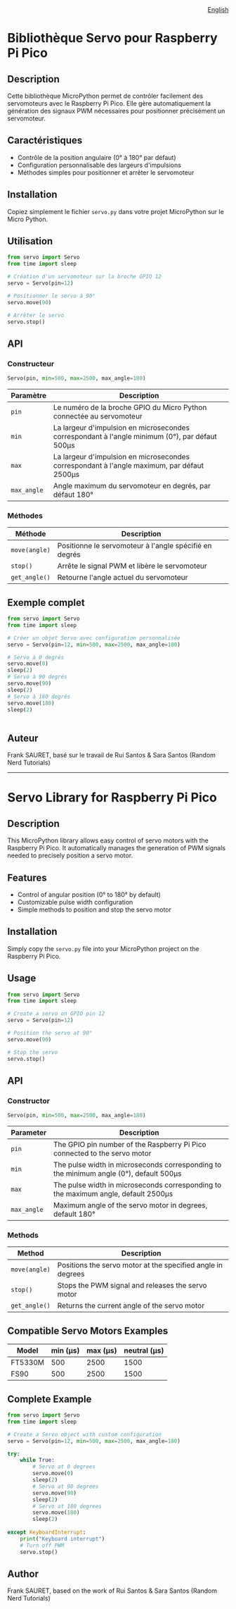 <div style="text-align: right"><a href="#servo-library-for-raspberry-pi-pico">English</a></div>

# Bibliothèque Servo pour Raspberry Pi Pico 

## Description
Cette bibliothèque MicroPython permet de contrôler facilement des servomoteurs avec le Raspberry Pi Pico. Elle gère automatiquement la génération des signaux PWM nécessaires pour positionner précisément un servomoteur.

## Caractéristiques
- Contrôle de la position angulaire (0° à 180° par défaut)
- Configuration personnalisable des largeurs d'impulsions
- Méthodes simples pour positionner et arrêter le servomoteur

## Installation
Copiez simplement le fichier `servo.py` dans votre projet MicroPython sur le Micro Python.

## Utilisation

```python
from servo import Servo
from time import sleep

# Création d'un servomoteur sur la broche GPIO 12
servo = Servo(pin=12)

# Positionner le servo à 90°
servo.move(90)

# Arrêter le servo
servo.stop()
```

## API

### Constructeur

```python
Servo(pin, min=500, max=2500, max_angle=180)
```

| Paramètre | Description |
|-----------|-------------|
| `pin` | Le numéro de la broche GPIO du Micro Python connectée au servomoteur |
| `min` | La largeur d'impulsion en microsecondes correspondant à l'angle minimum (0°), par défaut 500μs |
| `max` | La largeur d'impulsion en microsecondes correspondant à l'angle maximum, par défaut 2500μs |
| `max_angle` | Angle maximum du servomoteur en degrés, par défaut 180° |

### Méthodes

| Méthode | Description |
|---------|-------------|
| `move(angle)` | Positionne le servomoteur à l'angle spécifié en degrés |
| `stop()` | Arrête le signal PWM et libère le servomoteur |
| `get_angle()` | Retourne l'angle actuel du servomoteur |

## Exemple complet

```python
from servo import Servo
from time import sleep

# Créer un objet Servo avec configuration personnalisée
servo = Servo(pin=12, min=500, max=2500, max_angle=180)

# Servo à 0 degrés
servo.move(0)
sleep(2)
# Servo à 90 degrés
servo.move(90)
sleep(2)
# Servo à 180 degrés
servo.move(180)
sleep(2)
        
```

## Auteur
Frank SAURET, basé sur le travail de Rui Santos & Sara Santos (Random Nerd Tutorials)

---

# Servo Library for Raspberry Pi Pico

## Description
This MicroPython library allows easy control of servo motors with the Raspberry Pi Pico. It automatically manages the generation of PWM signals needed to precisely position a servo motor.

## Features
- Control of angular position (0° to 180° by default)
- Customizable pulse width configuration
- Simple methods to position and stop the servo motor

## Installation
Simply copy the `servo.py` file into your MicroPython project on the Raspberry Pi Pico.

## Usage

```python
from servo import Servo
from time import sleep

# Create a servo on GPIO pin 12
servo = Servo(pin=12)

# Position the servo at 90°
servo.move(90)

# Stop the servo
servo.stop()
```

## API

### Constructor

```python
Servo(pin, min=500, max=2500, max_angle=180)
```

| Parameter | Description |
|-----------|-------------|
| `pin` | The GPIO pin number of the Raspberry Pi Pico connected to the servo motor |
| `min` | The pulse width in microseconds corresponding to the minimum angle (0°), default 500μs |
| `max` | The pulse width in microseconds corresponding to the maximum angle, default 2500μs |
| `max_angle` | Maximum angle of the servo motor in degrees, default 180° |

### Methods

| Method | Description |
|---------|-------------|
| `move(angle)` | Positions the servo motor at the specified angle in degrees |
| `stop()` | Stops the PWM signal and releases the servo motor |
| `get_angle()` | Returns the current angle of the servo motor |

## Compatible Servo Motors Examples

| Model | min (μs) | max (μs) | neutral (μs) |
|--------|----------|----------|-------------|
| FT5330M | 500 | 2500 | 1500 |
| FS90 | 500 | 2500 | 1500 |

## Complete Example

```python
from servo import Servo
from time import sleep

# Create a Servo object with custom configuration
servo = Servo(pin=12, min=500, max=2500, max_angle=180)

try:
    while True:
        # Servo at 0 degrees
        servo.move(0)
        sleep(2)
        # Servo at 90 degrees
        servo.move(90)
        sleep(2)
        # Servo at 180 degrees
        servo.move(180)
        sleep(2)
        
except KeyboardInterrupt:
    print("Keyboard interrupt")
    # Turn off PWM
    servo.stop()
```

## Author
Frank SAURET, based on the work of Rui Santos & Sara Santos (Random Nerd Tutorials)